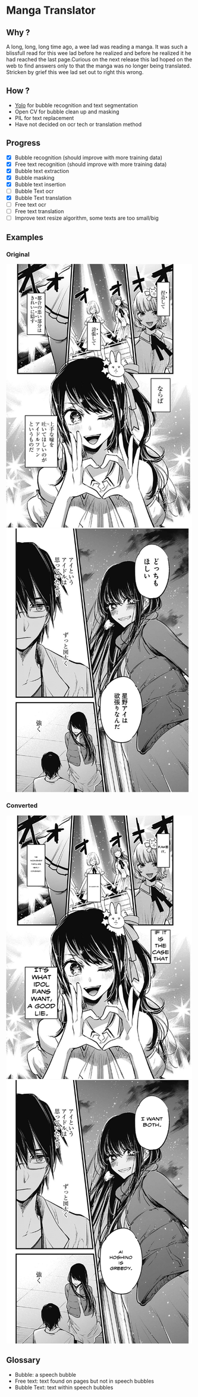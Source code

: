 # Manga Translator

## Why ?

A long, long, long time ago, a wee lad was reading a manga. It was such a blissfull read for this wee lad before he realized and before he realized it he had reached the last page.Curious on the next release this lad hoped on the web to find answers only to that the manga was no longer being translated. Stricken by grief this wee lad set out to right this wrong.

## How ?

- [Yolo](https://github.com/ultralytics/ultralytics) for bubble recognition and text segmentation
- Open CV for bubble clean up and masking
- PIL for text replacement
- Have not decided on ocr tech or translation method

## Progress

- [x] Bubble recognition (should improve with more training data)
- [x] Free text recognition (should improve with more training data)
- [x] Bubble text extraction
- [x] Bubble masking
- [x] Bubble text insertion
- [ ] Bubble Text ocr
- [x] Bubble Text translation
- [ ] Free text ocr
- [ ] Free text translation
- [ ] Improve text resize algorithm, some texts are too small/big

## Examples

### Original

<img src="ja_oshi_no_ko_1_4.png" width="500"/><img src="ja_oshi_no_ko_1_28.png" width="500"/>

### Converted

<img src="ja_oshi_no_ko_1_4_converted.png" width="500"/><img src="ja_oshi_no_ko_1_28_converted.png" width="500"/>

## Glossary

- Bubble: a speech bubble
- Free text: text found on pages but not in speech bubbles
- Bubble Text: text within speech bubbles
